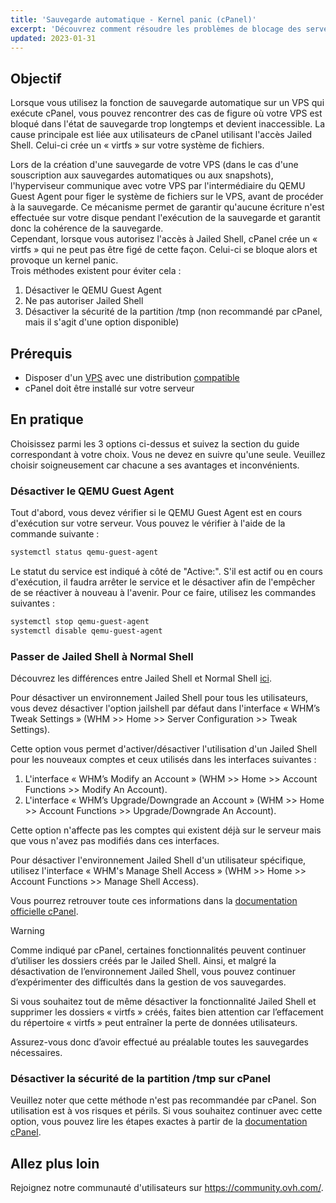 ```yaml
---
title: 'Sauvegarde automatique - Kernel panic (cPanel)'
excerpt: 'Découvrez comment résoudre les problèmes de blocage des serveurs cPanel lors de la sauvegarde automatique OVHcloud'
updated: 2023-01-31
---
```


## Objectif

Lorsque vous utilisez la fonction de sauvegarde automatique sur un VPS qui exécute cPanel, vous pouvez rencontrer des cas de figure où votre VPS est bloqué dans l'état de sauvegarde trop longtemps et devient inaccessible. La cause principale est liée aux utilisateurs de cPanel utilisant l'accès Jailed Shell. Celui-ci crée un « virtfs » sur votre système de fichiers. 

Lors de la création d'une sauvegarde de votre VPS (dans le cas d'une souscription aux sauvegardes automatiques ou aux snapshots), l'hyperviseur communique avec votre VPS par l'intermédiaire du QEMU Guest Agent pour figer le système de fichiers sur le VPS, avant de procéder à la sauvegarde. Ce mécanisme permet de garantir qu'aucune écriture n'est effectuée sur votre disque pendant l'exécution de la sauvegarde et garantit donc la cohérence de la sauvegarde.
<br>Cependant, lorsque vous autorisez l'accès à Jailed Shell, cPanel crée un « virtfs » qui ne peut pas être figé de cette façon. Celui-ci se bloque alors et provoque un kernel panic. 
<br>Trois méthodes existent pour éviter cela :

1. Désactiver le QEMU Guest Agent
2. Ne pas autoriser Jailed Shell
3. Désactiver la sécurité de la partition /tmp (non recommandé par cPanel, mais il s'agit d'une option disponible)

## Prérequis

- Disposer d'un [VPS](https://www.ovhcloud.com/fr/vps/) avec une distribution [compatible](https://www.ovhcloud.com/fr/vps/os/)
- cPanel doit être installé sur votre serveur

## En pratique

Choisissez parmi les 3 options ci-dessus et suivez la section du guide correspondant à votre choix. Vous ne devez en suivre qu'une seule.
Veuillez choisir soigneusement car chacune a ses avantages et inconvénients.

### Désactiver le QEMU Guest Agent

Tout d'abord, vous devez vérifier si le QEMU Guest Agent est en cours d'exécution sur votre serveur. Vous pouvez le vérifier à l'aide de la commande suivante :

```bash
systemctl status qemu-guest-agent
```

Le statut du service est indiqué à côté de  "Active:". S'il est actif ou en cours d'exécution, il faudra arrêter le service et le désactiver afin de l'empêcher de se réactiver à nouveau à l'avenir. Pour ce faire, utilisez les commandes suivantes :

```bash
systemctl stop qemu-guest-agent
systemctl disable qemu-guest-agent
```

### Passer de Jailed Shell à Normal Shell

Découvrez les différences entre Jailed Shell et Normal Shell [ici](https://support.cpanel.net/hc/en-us/articles/360051992634-Differences-Between-Normal-and-Jailed-Shell).

Pour désactiver un environnement Jailed Shell pour tous les utilisateurs, vous devez désactiver l'option jailshell par défaut dans l'interface « WHM’s Tweak Settings »  (WHM >> Home >> Server Configuration >> Tweak Settings).

Cette option vous permet d'activer/désactiver l'utilisation d'un Jailed Shell pour les nouveaux comptes et ceux utilisés dans les interfaces suivantes :

1. L'interface « WHM’s Modify an Account » (WHM >> Home >> Account Functions >> Modify An Account).
2. L'interface « WHM’s Upgrade/Downgrade an Account » (WHM >> Home >> Account Functions >> Upgrade/Downgrade An Account).

Cette option n'affecte pas les comptes qui existent déjà sur le serveur mais que vous n'avez pas modifiés dans ces interfaces.

Pour désactiver l'environnement Jailed Shell d'un utilisateur spécifique, utilisez l'interface « WHM's Manage Shell Access » (WHM >> Home >> Account Functions >> Manage Shell Access).

Vous pourrez retrouver toute ces informations dans la [documentation officielle cPanel](https://docs.cpanel.net/knowledge-base/accounts/virtfs-jailed-shell/#disable-or-remove-a-jailed-shell-environment).

> [!warning]
>
> Comme indiqué par cPanel, certaines fonctionnalités peuvent continuer d’utiliser les dossiers créés par le Jailed Shell. Ainsi, et malgré la désactivation de l’environnement Jailed Shell, vous pouvez continuer d’expérimenter des difficultés dans la gestion de vos sauvegardes.
>
> Si vous souhaitez tout de même désactiver la fonctionnalité Jailed Shell et supprimer les dossiers « virtfs » créés, faites bien attention car l’effacement du répertoire « virtfs » peut entraîner la perte de données utilisateurs.
>
> Assurez-vous donc d’avoir effectué au préalable toutes les sauvegardes nécessaires.

### Désactiver la sécurité de la partition /tmp sur cPanel

Veuillez noter que cette méthode n'est pas recommandée par cPanel. Son utilisation est à vos risques et périls. Si vous souhaitez continuer avec cette option, vous pouvez lire les étapes exactes à partir de la [documentation cPanel](https://docs.cpanel.net/knowledge-base/security/tips-to-make-your-server-more-secure/#harden-your-tmp-partition).

## Allez plus loin

Rejoignez notre communauté d'utilisateurs sur <https://community.ovh.com/>.
